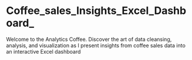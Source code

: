 # Coffee_sales_Insights_Excel_Dashboard_
Welcome to the Analytics Coffee. Discover the art of data cleansing, analysis, and visualization as I present insights from coffee sales data into an interactive Excel dashboard
